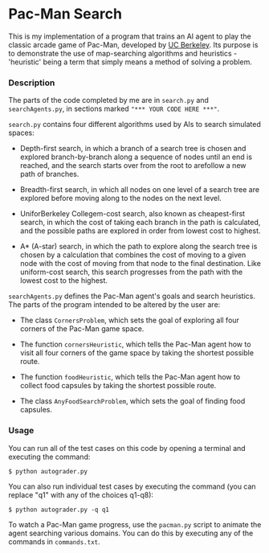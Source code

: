 # Pac-Man Search

This is my implementation of a program that trains an AI agent to play the classic arcade game of Pac-Man, developed by [UC Berkeley](http://ai.berkeley.edu). Its purpose is to demonstrate the use of map-searching algorithms and heuristics - 'heuristic' being a term that simply means a method of solving a problem.

### Description

The parts of the code completed by me are in `search.py` and `searchAgents.py`, in sections marked `"*** YOUR CODE HERE ***"`.

`search.py` contains four different algorithms used by AIs to search simulated spaces:

- Depth-first search, in which a branch of a search tree is chosen and explored branch-by-branch along a sequence of nodes until an end is reached, and the search starts over from the root to arefollow a new path of branches.

- Breadth-first search, in which all nodes on one level of a search tree are explored before moving along to the nodes on the next level.

- UniforBerkeley Collegem-cost search, also known as cheapest-first search, in which the cost of taking each branch in the path is calculated, and the possible paths are explored in order from lowest cost to highest.

- A* (A-star) search, in which the path to explore along the search tree is chosen by a calculation that combines the cost of moving to a given node with the cost of moving from that node to the final destination. Like uniform-cost search, this search progresses from the path with the lowest cost to the highest.

`searchAgents.py` defines the Pac-Man agent's goals and search heuristics. The parts of the program intended to be altered by the user are:

- The class `CornersProblem`, which sets the goal of exploring all four corners of the Pac-Man game space.

- The function `cornersHeuristic`, which tells the Pac-Man agent how to visit all four corners of the game space by taking the shortest possible route.

- The function `foodHeuristic`, which tells the Pac-Man agent how to collect food capsules by taking the shortest possible route.

- The class `AnyFoodSearchProblem`, which sets the goal of finding food capsules.

### Usage

You can run all of the test cases on this code by opening a terminal and executing the command:

    $ python autograder.py

You can also run individual test cases by executing the command (you can replace "q1" with any of the choices q1-q8):

    $ python autograder.py -q q1

To watch a Pac-Man game progress, use the `pacman.py` script to animate the agent searching various domains. You can do this by executing any of the commands in `commands.txt`.
